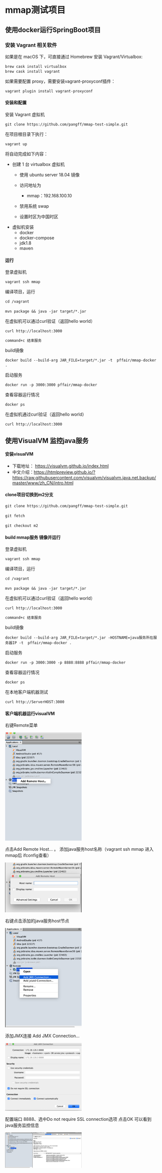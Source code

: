 # mmap测试项目

## 使用docker运行SpringBoot项目

### 安装 Vagrant 相关软件
如果是在 macOS 下，可直接通过 Homebrew 安装 Vagrant/Virtualbox:

```
brew cask install virtualbox
brew cask install vagrant
```
如果需要配置 proxy，需要安装vagrant-proxyconf插件：

```
vagrant plugin install vagrant-proxyconf
```
#### 安装和配置
安装 Vagrant 虚拟机

```
git clone https://github.com/pangff/mmap-test-simple.git
```

在项目根目录下执行：

```
vagrant up
```

将自动完成如下内容：

* 创建 1 台 virtualbox 虚拟机
  * 使用 ubuntu server 18.04 镜像
  * 访问地址为
    * mmap：192.168.100.10

  * 禁用系统 swap
  * 设置时区为中国时区
* 虚拟机安装
  * docker
  * docker-compose
  * jdk1.8
  * maven


#### 运行

登录虚拟机
```
vagrant ssh mmap
```

编译项目，运行
```
cd /vagrant

mvn package && java -jar target/*.jar
```

在虚拟机可以通过curl验证（返回hello world）

```
curl http://localhost:3000
```

```
command+c 结束服务
```

build镜像

```
docker build --build-arg JAR_FILE=target/*.jar -t  pffair/mmap-docker .
```

启动服务
```
docker run -p 3000:3000 pffair/mmap-docker
```

查看容器运行情况
```
docker ps
```

在虚拟机通过curl验证（返回hello world）

```
curl http://localhost:3000
```

## 使用VisualVM 监控java服务


#### 安装visualVM

* 下载地址： https://visualvm.github.io/index.html
* 中文介绍：https://htmlpreview.github.io/?https://raw.githubusercontent.com/visualvm/visualvm.java.net.backup/master/www/zh_CN/intro.html
 
 
#### clone项目切换到m2分支

```
git clone https://github.com/pangff/mmap-test-simple.git

git fetch

git checkout m2
```

#### build mmap服务 镜像并运行

登录虚拟机
```
vagrant ssh mmap
```

编译项目，运行
```
cd /vagrant

mvn package && java -jar target/*.jar
```

在虚拟机可以通过curl验证（返回hello world）

```
curl http://localhost:3000
```

```
command+c 结束服务
```

build镜像

```
docker build --build-arg JAR_FILE=target/*.jar -HOSTNAME=java服务所在服务器IP -t  pffair/mmap-docker .
```

启动服务
```
docker run -p 3000:3000 -p 8888:8888 pffair/mmap-docker
```

查看容器运行情况
```
docker ps
```

在本地客户端机器测试

```
curl http://ServerHOST:3000
```

#### 客户端机器运行visualVM

右键Remote菜单

<img src= "https://github.com/pangff/mmap-test-simple/blob/m2/pic/p1.png" width="250" />

点击Add Remote Host... 。 添加java服务host名称（vagrant ssh mmap 进入 mmap后 ifconfig查看）

<img src= "https://github.com/pangff/mmap-test-simple/blob/m2/pic/p2.png" width="250" />

右键点击添加的java服务host节点

<img src= "https://github.com/pangff/mmap-test-simple/blob/m2/pic/p3.png" width="250" />

添加JMX连接 Add JMX Connection...

<img src= "https://github.com/pangff/mmap-test-simple/blob/m2/pic/p4.png" width="250" />

配置端口 8888、选中Do not require SSL connection选项 点击OK 可以看到java服务监控信息

<img src= "https://github.com/pangff/mmap-test-simple/blob/m2/pic/p5.png" width="250" />

